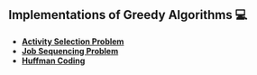 ## Implementations of Greedy Algorithms :computer:

- [**Activity Selection Problem**](https://github.com/abhisheks008/PyAlgo-Tree/tree/main/Greedy/Activity%20Selection%20Problem)
- [**Job Sequencing Problem**](https://github.com/abhisheks008/PyAlgo-Tree/tree/main/Greedy/Job%20Sequencing%20Problem)
- [**Huffman Coding**](https://github.com/abhisheks008/PyAlgo-Tree/tree/main/Greedy/Huffman%20Coding)
